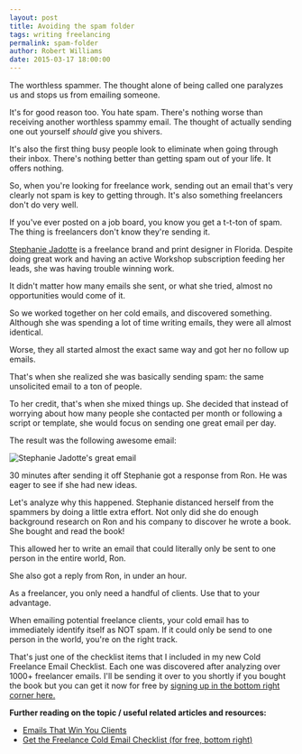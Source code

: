 ```yaml
---
layout: post
title: Avoiding the spam folder
tags: writing freelancing
permalink: spam-folder
author: Robert Williams
date: 2015-03-17 18:00:00
---
```

The worthless spammer. The thought alone of being called one paralyzes us and stops us from emailing someone.

It's for good reason too. You hate spam. There's nothing worse than receiving another worthless spammy email. The thought of actually sending one out yourself *should* give you shivers. 

It's also the first thing busy people look to eliminate when going through their inbox. There's nothing better than getting spam out of your life. It offers nothing.

So, when you're looking for freelance work, sending out an email that's very clearly not spam is key to getting through. It's also something freelancers don't do very well.

If you've ever posted on a job board, you know you get a t-t-ton of spam. The thing is freelancers don't know they're sending it. 

[Stephanie Jadotte](http://www.jadottedesign.com/) is a freelance brand and print designer in Florida. Despite doing great work and having an active Workshop subscription feeding her leads, she was having trouble winning work.

It didn't matter how many emails she sent, or what she tried, almost no opportunities would come of it.

So we worked together on her cold emails, and discovered something. Although she was spending a lot of time writing emails, they were all almost identical.

Worse, they all started almost the exact same way and got her no follow up emails.

That's when she realized she was basically sending spam: the same unsolicited email to a ton of people.

To her credit, that's when she mixed things up. She decided that instead of worrying about how many people she contacted per month or following a script or template, she would focus on sending one great email per day. 

The result was the following awesome email:

![Stephanie Jadotte's great email](http://knowingwhattosay.com/assets/images/stephanie-spam.png)

30 minutes after sending it off Stephanie got a response from Ron. He was eager to see if she had new ideas.

Let's analyze why this happened. Stephanie distanced herself from the spammers by doing a little extra effort. Not only did she do enough background research on Ron and his company to discover he wrote a book. She bought and read the book!

This allowed her to write an email that could literally only be sent to one person in the entire world, Ron. 

She also got a reply from Ron, in under an hour. 

As a freelancer, you only need a handful of clients. Use that to your advantage.

When emailing potential freelance clients, your cold email has to immediately identify itself as NOT spam. If it could only be send to one person in the world, you're on the right track.

That's just one of the checklist items that I included in my new Cold Freelance Email Checklist. Each one was discovered after analyzing over 1000+ freelancer emails. I'll be sending it over to you shortly if you bought the book but you can get it now for free by [signing up in the bottom right corner here.](http://letsworkshop.com)


**Further reading on the topic / useful related articles and resources:**

- [Emails That Win You Clients](http://emailsthatwin.com)
- [Get the Freelance Cold Email Checklist (for free, bottom right)](http://letsworkshop.com)
